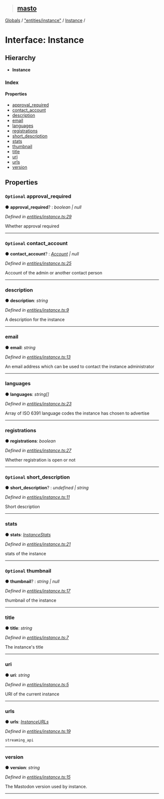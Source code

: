 > ## [masto](../README.md)

[Globals](../globals.md) / ["entities/instance"](../modules/_entities_instance_.md) / [Instance](_entities_instance_.instance.md) /

# Interface: Instance

## Hierarchy

* **Instance**

### Index

#### Properties

* [approval_required](_entities_instance_.instance.md#optional-approval_required)
* [contact_account](_entities_instance_.instance.md#optional-contact_account)
* [description](_entities_instance_.instance.md#description)
* [email](_entities_instance_.instance.md#email)
* [languages](_entities_instance_.instance.md#languages)
* [registrations](_entities_instance_.instance.md#registrations)
* [short_description](_entities_instance_.instance.md#optional-short_description)
* [stats](_entities_instance_.instance.md#stats)
* [thumbnail](_entities_instance_.instance.md#optional-thumbnail)
* [title](_entities_instance_.instance.md#title)
* [uri](_entities_instance_.instance.md#uri)
* [urls](_entities_instance_.instance.md#urls)
* [version](_entities_instance_.instance.md#version)

## Properties

### `Optional` approval_required

● **approval_required**? : *boolean | null*

*Defined in [entities/instance.ts:29](https://github.com/neet/masto.js/blob/3506035/src/entities/instance.ts#L29)*

Whether approval required

___

### `Optional` contact_account

● **contact_account**? : *[Account](_entities_account_.account.md) | null*

*Defined in [entities/instance.ts:25](https://github.com/neet/masto.js/blob/3506035/src/entities/instance.ts#L25)*

Account of the admin or another contact person

___

###  description

● **description**: *string*

*Defined in [entities/instance.ts:9](https://github.com/neet/masto.js/blob/3506035/src/entities/instance.ts#L9)*

A description for the instance

___

###  email

● **email**: *string*

*Defined in [entities/instance.ts:13](https://github.com/neet/masto.js/blob/3506035/src/entities/instance.ts#L13)*

An email address which can be used to contact the instance administrator

___

###  languages

● **languages**: *string[]*

*Defined in [entities/instance.ts:23](https://github.com/neet/masto.js/blob/3506035/src/entities/instance.ts#L23)*

Array of ISO 6391 language codes the instance has chosen to advertise

___

###  registrations

● **registrations**: *boolean*

*Defined in [entities/instance.ts:27](https://github.com/neet/masto.js/blob/3506035/src/entities/instance.ts#L27)*

Whether registration is open or not

___

### `Optional` short_description

● **short_description**? : *undefined | string*

*Defined in [entities/instance.ts:11](https://github.com/neet/masto.js/blob/3506035/src/entities/instance.ts#L11)*

Short description

___

###  stats

● **stats**: *[InstanceStats](_entities_instance_.instancestats.md)*

*Defined in [entities/instance.ts:21](https://github.com/neet/masto.js/blob/3506035/src/entities/instance.ts#L21)*

stats of the instance

___

### `Optional` thumbnail

● **thumbnail**? : *string | null*

*Defined in [entities/instance.ts:17](https://github.com/neet/masto.js/blob/3506035/src/entities/instance.ts#L17)*

thumbnail of the instance

___

###  title

● **title**: *string*

*Defined in [entities/instance.ts:7](https://github.com/neet/masto.js/blob/3506035/src/entities/instance.ts#L7)*

The instance's title

___

###  uri

● **uri**: *string*

*Defined in [entities/instance.ts:5](https://github.com/neet/masto.js/blob/3506035/src/entities/instance.ts#L5)*

URI of the current instance

___

###  urls

● **urls**: *[InstanceURLs](_entities_instance_.instanceurls.md)*

*Defined in [entities/instance.ts:19](https://github.com/neet/masto.js/blob/3506035/src/entities/instance.ts#L19)*

`streaming_api`

___

###  version

● **version**: *string*

*Defined in [entities/instance.ts:15](https://github.com/neet/masto.js/blob/3506035/src/entities/instance.ts#L15)*

The Mastodon version used by instance.

___